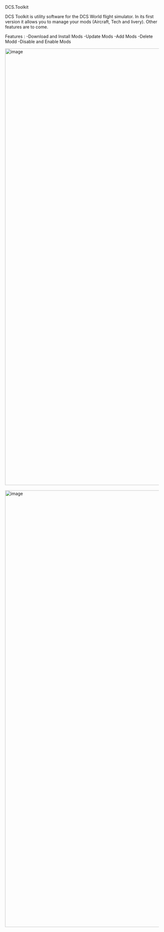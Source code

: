 DCS.Toolkit


DCS Toolkit is utility software for the DCS World flight simulator. In its first version it allows you to manage your mods (Aircraft, Tech and livery). Other features are to come.

Features :
-Download and Install Mods
-Update Mods
-Add Mods
-Delete Modd
-Disable and Enable Mods

<img width="1429" alt="image" src="https://github.com/quennejo/eoj12.DCS.Toolkit/assets/3663370/7c7becda-53fa-4ce9-9b93-5828b360fff3">
<br/><br/>
<img width="1429" alt="image" src="https://github.com/quennejo/eoj12.DCS.Toolkit/assets/3663370/6af9a8dc-dbb4-4066-b90d-cbbdc706136a">

